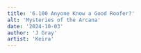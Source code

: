 ```yaml
---
title: '6.100 Anyone Know a Good Roofer?'
alt: 'Mysteries of the Arcana'
date: '2024-10-03'
author: 'J Gray'
artist: 'Keira'
---
```

